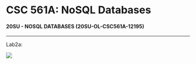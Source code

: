 # CSC 561A: NoSQL Databases

#### 20SU - NOSQL DATABASES (20SU-OL-CSC561A-12195)

---

Lab2a:

<img src="https://csc570e.uis.edu/api/badges/CSC561A-420205/hcarr4/status.svg?branch=master">

